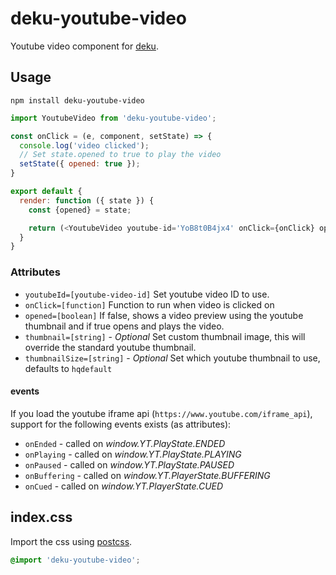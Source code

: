 # deku-youtube-video

Youtube video component for [deku](https://github.com/dekujs/deku).

## Usage

```shell
npm install deku-youtube-video
```

```js
import YoutubeVideo from 'deku-youtube-video';

const onClick = (e, component, setState) => {
  console.log('video clicked');
  // Set state.opened to true to play the video
  setState({ opened: true });
}

export default {
  render: function ({ state }) {
    const {opened} = state;

    return (<YoutubeVideo youtube-id='YoB8t0B4jx4' onClick={onClick} opened={opened} />);
  }
}
```

### Attributes

* `youtubeId=[youtube-video-id]` Set youtube video ID to use.
* `onClick=[function]` Function to run when video is clicked on
* `opened=[boolean]` If false, shows a video preview using the youtube thumbnail and if true opens and plays the video.
* `thumbnail=[string]` - _Optional_ Set custom thumbnail image, this will override the standard youtube thumbnail.
* `thumbnailSize=[string]` - _Optional_ Set which youtube thumbnail to use, defaults to `hqdefault`

#### events

If you load the youtube iframe api (`https://www.youtube.com/iframe_api`), support for the following events exists (as attributes):

* `onEnded` - called on _window.YT.PlayState.ENDED_
* `onPlaying` - called on _window.YT.PlayState.PLAYING_
* `onPaused` - called on _window.YT.PlayState.PAUSED_
* `onBuffering` - called on _window.YT.PlayerState.BUFFERING_
* `onCued` - called on _window.YT.PlayerState.CUED_

## index.css

Import the css using [postcss](https://github.com/postcss/postcss).
```css
@import 'deku-youtube-video';
```
